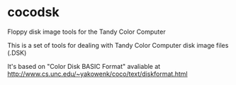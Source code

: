 # cocodsk
Floppy disk image tools for the Tandy Color Computer

This is a set of tools for dealing with Tandy Color Computer disk image files (.DSK)

It's based on "Color Disk BASIC Format" avaliable at http://www.cs.unc.edu/~yakowenk/coco/text/diskformat.html
